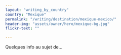 ```yaml
---
layout: "writing_by_country"
country: "Mexique"
permalink: "/writing/destination/mexique-mexico/"
header-img: "assets/owner/hero/mexique-bg.jpg"
flickr-text: ""

---
```


Quelques info au sujet de...